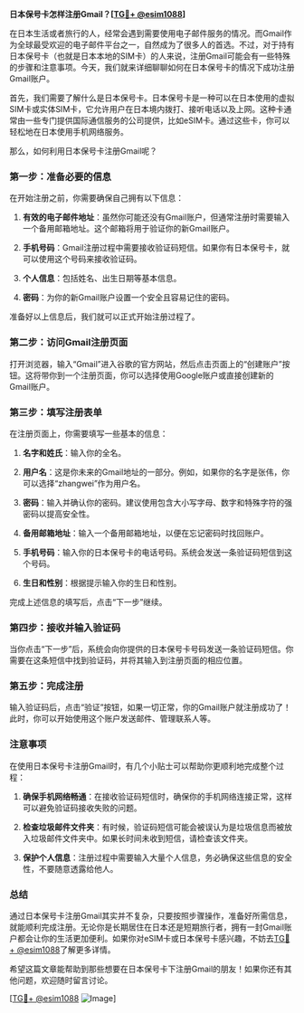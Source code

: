 **日本保号卡怎样注册Gmail？[[TG💪+ @esim1088](https://t.me/s/esim1088)]**

在日本生活或者旅行的人，经常会遇到需要使用电子邮件服务的情况。而Gmail作为全球最受欢迎的电子邮件平台之一，自然成为了很多人的首选。不过，对于持有日本保号卡（也就是日本本地的SIM卡）的人来说，注册Gmail可能会有一些特殊的步骤和注意事项。今天，我们就来详细聊聊如何在日本保号卡的情况下成功注册Gmail账户。

首先，我们需要了解什么是日本保号卡。日本保号卡是一种可以在日本使用的虚拟SIM卡或实体SIM卡，它允许用户在日本境内拨打、接听电话以及上网。这种卡通常由一些专门提供国际通信服务的公司提供，比如eSIM卡。通过这些卡，你可以轻松地在日本使用手机网络服务。

那么，如何利用日本保号卡注册Gmail呢？

### 第一步：准备必要的信息

在开始注册之前，你需要确保自己拥有以下信息：

1. **有效的电子邮件地址**：虽然你可能还没有Gmail账户，但通常注册时需要输入一个备用邮箱地址。这个邮箱将用于验证你的新Gmail账户。
   
2. **手机号码**：Gmail注册过程中需要接收验证码短信。如果你有日本保号卡，就可以使用这个号码来接收验证码。

3. **个人信息**：包括姓名、出生日期等基本信息。

4. **密码**：为你的新Gmail账户设置一个安全且容易记住的密码。

准备好以上信息后，我们就可以正式开始注册过程了。

### 第二步：访问Gmail注册页面

打开浏览器，输入“Gmail”进入谷歌的官方网站，然后点击页面上的“创建账户”按钮。这将带你到一个注册页面，你可以选择使用Google账户或直接创建新的Gmail账户。

### 第三步：填写注册表单

在注册页面上，你需要填写一些基本的信息：

1. **名字和姓氏**：输入你的全名。
   
2. **用户名**：这是你未来的Gmail地址的一部分。例如，如果你的名字是张伟，你可以选择“zhangwei”作为用户名。

3. **密码**：输入并确认你的密码。建议使用包含大小写字母、数字和特殊字符的强密码以提高安全性。

4. **备用邮箱地址**：输入一个备用邮箱地址，以便在忘记密码时找回账户。

5. **手机号码**：输入你的日本保号卡的电话号码。系统会发送一条验证码短信到这个号码。

6. **生日和性别**：根据提示输入你的生日和性别。

完成上述信息的填写后，点击“下一步”继续。

### 第四步：接收并输入验证码

当你点击“下一步”后，系统会向你提供的日本保号卡号码发送一条验证码短信。你需要在这条短信中找到验证码，并将其输入到注册页面的相应位置。

### 第五步：完成注册

输入验证码后，点击“验证”按钮，如果一切正常，你的Gmail账户就注册成功了！此时，你可以开始使用这个账户发送邮件、管理联系人等。

### 注意事项

在使用日本保号卡注册Gmail时，有几个小贴士可以帮助你更顺利地完成整个过程：

1. **确保手机网络畅通**：在接收验证码短信时，确保你的手机网络连接正常，这样可以避免验证码接收失败的问题。

2. **检查垃圾邮件文件夹**：有时候，验证码短信可能会被误认为是垃圾信息而被放入垃圾邮件文件夹中。如果长时间未收到短信，请检查该文件夹。

3. **保护个人信息**：注册过程中需要输入大量个人信息，务必确保这些信息的安全性，不要随意透露给他人。

### 总结

通过日本保号卡注册Gmail其实并不复杂，只要按照步骤操作，准备好所需信息，就能顺利完成注册。无论你是长期居住在日本还是短期旅行者，拥有一封Gmail账户都会让你的生活更加便利。如果你对eSIM卡或日本保号卡感兴趣，不妨去[TG💪+ @esim1088](https://t.me/s/esim1088)了解更多详情。

希望这篇文章能帮助到那些想要在日本保号卡下注册Gmail的朋友！如果你还有其他问题，欢迎随时留言讨论。

[[TG💪+ @esim1088](https://t.me/s/esim1088) ![Image](https://i.postimg.cc/4NQfJmqS/Snipaste-2025-05-13-00-14-12.png)]
